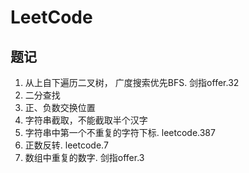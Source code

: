# LeetCode

## 题记
1. 从上自下遍历二叉树， 广度搜索优先BFS. 剑指offer.32
2. 二分查找
3. 正、负数交换位置
4. 字符串截取，不能截取半个汉字
5. 字符串中第一个不重复的字符下标. leetcode.387
6. 正数反转.   leetcode.7
7. 数组中重复的数字. 剑指offer.3

